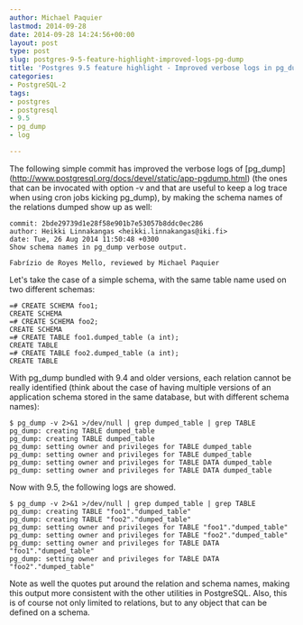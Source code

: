 ```yaml
---
author: Michael Paquier
lastmod: 2014-09-28
date: 2014-09-28 14:24:56+00:00
layout: post
type: post
slug: postgres-9-5-feature-highlight-improved-logs-pg-dump
title: 'Postgres 9.5 feature highlight - Improved verbose logs in pg_dump'
categories:
- PostgreSQL-2
tags:
- postgres
- postgresql
- 9.5
- pg_dump
- log

---
```


The following simple commit has improved the verbose logs of [pg\_dump]
(http://www.postgresql.org/docs/devel/static/app-pgdump.html) (the
ones that can be invocated with option -v and that are useful to keep a
log trace when using cron jobs kicking pg\_dump), by making the schema
names of the relations dumped show up as well:

    commit: 2bde29739d1e28f58e901b7e53057b8ddc0ec286
    author: Heikki Linnakangas <heikki.linnakangas@iki.fi>
    date: Tue, 26 Aug 2014 11:50:48 +0300
    Show schema names in pg_dump verbose output.

    Fabrízio de Royes Mello, reviewed by Michael Paquier

Let's take the case of a simple schema, with the same table name used
on two different schemas:

    =# CREATE SCHEMA foo1;
    CREATE SCHEMA
    =# CREATE SCHEMA foo2;
    CREATE SCHEMA
    =# CREATE TABLE foo1.dumped_table (a int);
    CREATE TABLE
    =# CREATE TABLE foo2.dumped_table (a int);
    CREATE TABLE

With pg\_dump bundled with 9.4 and older versions, each relation cannot
be really identified (think about the case of having multiple versions
of an application schema stored in the same database, but with different
schema names):

    $ pg_dump -v 2>&1 >/dev/null | grep dumped_table | grep TABLE
    pg_dump: creating TABLE dumped_table
    pg_dump: creating TABLE dumped_table
    pg_dump: setting owner and privileges for TABLE dumped_table
    pg_dump: setting owner and privileges for TABLE dumped_table
    pg_dump: setting owner and privileges for TABLE DATA dumped_table
    pg_dump: setting owner and privileges for TABLE DATA dumped_table

Now with 9.5, the following logs are showed.

    $ pg_dump -v 2>&1 >/dev/null | grep dumped_table | grep TABLE
    pg_dump: creating TABLE "foo1"."dumped_table"
    pg_dump: creating TABLE "foo2"."dumped_table"
    pg_dump: setting owner and privileges for TABLE "foo1"."dumped_table"
    pg_dump: setting owner and privileges for TABLE "foo2"."dumped_table"
    pg_dump: setting owner and privileges for TABLE DATA "foo1"."dumped_table"
    pg_dump: setting owner and privileges for TABLE DATA "foo2"."dumped_table"

Note as well the quotes put around the relation and schema names, making
this output more consistent with the other utilities in PostgreSQL. Also,
this is of course not only limited to relations, but to any object that
can be defined on a schema.
